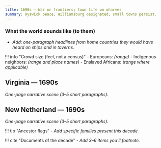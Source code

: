```yaml
---
title: 1690s — War on frontiers; town life on wharves
summary: Ryswick peace; Williamsburg designated; small towns persist.
---
```


### What the world sounds like (to them)
- *Add: one-paragraph headlines from home countries they would have heard on ships and in taverns.*

!!! info "Crowd size (feel, not a census)"
    - Europeans: *(range)*
    - Indigenous neighbors: *(range and place names)*
    - Enslaved Africans: *(range where applicable)*

## Virginia — 1690s
*One-page narrative scene (3–5 short paragraphs).*

## New Netherland — 1690s
*One-page narrative scene (3–5 short paragraphs).*

!!! tip "Ancestor flags"
    - *Add specific families present this decade.*

!!! cite "Documents of the decade"
    - *Add 3–6 items you’ll footnote.*
